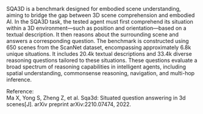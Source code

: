 SQA3D is a benchmark designed for embodied scene understanding,
aiming to bridge the gap between 3D scene comprehension and embodied AI. In
the SQA3D task, the tested agent must first comprehend its situation within
a 3D environment—such as position and orientation—based on a textual
description. It then reasons about the surrounding scene and answers a
corresponding question. The benchmark is constructed using 650 scenes from
the ScanNet dataset, encompassing approximately 6.8k unique situations. It
includes 20.4k textual descriptions and 33.4k diverse reasoning questions
tailored to these situations. These questions evaluate a broad spectrum of
reasoning capabilities in intelligent agents, including spatial
understanding, commonsense reasoning, navigation, and multi-hop inference.

<div class="text-caption">

Reference:<br>
Ma X, Yong S, Zheng Z, et al. Sqa3d: Situated question answering in 3d scenes[J]. arXiv preprint arXiv:2210.07474, 2022.

</div>
